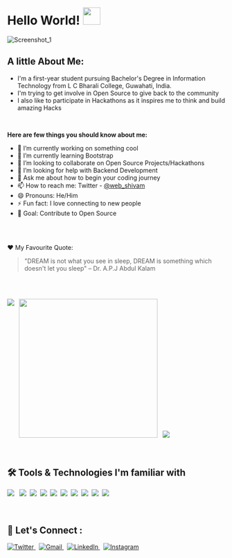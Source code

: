 # Hello World! <img src="https://raw.githubusercontent.com/vikasganiga05/vikasganiga05/master/assets/wave.gif" width = "40px" />
![Screenshot_1](https://user-images.githubusercontent.com/64413107/117572371-37382c80-b0f0-11eb-879a-488223c74fe8.jpg)

## A little About Me:

- I'm a first-year student pursuing Bachelor's Degree in Information Technology from L C Bharali College, Guwahati, India.
- I'm trying to get involve in Open Source to give back to the community
- I also like to participate in Hackathons as it inspires me to think and build amazing Hacks
<br> 

**Here are few things you should know about me:**

- 🔭 I’m currently working on something cool
- 🌱 I’m currently learning Bootstrap
- 👯 I’m looking to collaborate on Open Source Projects/Hackathons
- 🤔 I’m looking for help with Backend Development
- 💬 Ask me about how to begin your coding journey
- 📫 How to reach me: Twitter - <a href="https://www.twitter.com/web_shivam"> @web_shivam  </a>
- 😄 Pronouns: He/Him
- ⚡ Fun fact: I love connecting to new people
- 🎯 Goal: Contribute to Open Source
<br>
<br>

:heart: My Favourite Quote:

> "DREAM is not what you see in sleep, DREAM is something which doesn't let you sleep" 
> – Dr. A.P.J Abdul Kalam
<br>
<br>

<img align ="left" src="https://github-readme-stats.vercel.app/api?username=WebShivam"/> &nbsp;
<img align ="" height="320" src="https://github-readme-stats.vercel.app/api/top-langs/?username=WebShivam&theme=light"/>  &nbsp;
<img src="https://github-readme-streak-stats.herokuapp.com/?user=WebShivam"> 
<br> <br> <br>
## 🛠️ Tools & Technologies I'm familiar with
<img src="https://img.shields.io/badge/HTML5-E34F26?style=for-the-badge&logo=html5&logoColor=white" /> &nbsp;
<img src="https://img.shields.io/badge/CSS3-1572B6?style=for-the-badge&logo=css3&logoColor=white" />&nbsp;
<img src="https://img.shields.io/badge/JavaScript-F7DF1E?style=for-the-badge&logo=javascript&logoColor=black" />&nbsp;
<img src="https://img.shields.io/badge/C-00599C?style=for-the-badge&logo=c&logoColor=white" />&nbsp;
<img src="https://img.shields.io/badge/C%2B%2B-00599C?style=for-the-badge&logo=c%2B%2B&logoColor=white" />&nbsp;
<img src="https://img.shields.io/badge/Markdown-000000?style=for-the-badge&logo=markdown&logoColor=white" />&nbsp;
<img src="https://img.shields.io/badge/Tailwind_CSS-38B2AC?style=for-the-badge&logo=tailwind-css&logoColor=white" />&nbsp;
<img src="https://img.shields.io/badge/Bootstrap-563D7C?style=for-the-badge&logo=bootstrap&logoColor=white" />&nbsp;
<img src="https://img.shields.io/badge/jQuery-0769AD?style=for-the-badge&logo=jquery&logoColor=white" />&nbsp;
<img src="https://img.shields.io/badge/Visual_Studio_Code-0078D4?style=for-the-badge&logo=visual%20studio%20code&logoColor=white" />&nbsp;
<br>
<br>
<br>

## 🤝 Let's Connect :

<a href="https://twitter.com/web_shivam">
         <img alt="Twitter" src="https://img.shields.io/badge/Twitter-1DA1F2?style=for-the-badge&logo=twitter&logoColor=white">
      </a> &nbsp;
 <a href="mailto:shivamdubey486@gmail.com">
         <img alt="Gmail" src="https://img.shields.io/badge/Gmail-D14836?style=for-the-badge&logo=gmail&logoColor=white">
    </a> &nbsp;
<a href="https://www.linkedin.com/in/shivam-dubey-872319147/">
         <img alt="LinkedIn" src="https://img.shields.io/badge/LinkedIn-0077B5?style=for-the-badge&logo=linkedin">
      </a>
&nbsp;
<a href="https://www.instagram.com/web_shivam/">
         <img alt="Instagram" src="https://img.shields.io/badge/Instagram-E4405F?style=for-the-badge&logo=instagram&logoColor=white">
      </a>
